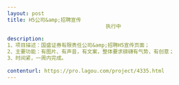 ```yaml
---                
layout: post       
title: H5公司&amp;招聘宣传
                                执行中
           
description: 
1、项目描述：国盛证券有限责任公司&amp;招聘H5宣传页面；
2、主要功能：有图片、有声音，有文案，整体要求磅礴有气势，有创意；
3、时间紧，一周内完成。
     
contenturl: https://pro.lagou.com/project/4335.html      
---                 
```

